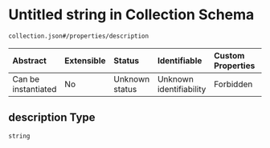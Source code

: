 # Untitled string in Collection Schema

```txt
collection.json#/properties/description
```



| Abstract            | Extensible | Status         | Identifiable            | Custom Properties | Additional Properties | Access Restrictions | Defined In                                                               |
| :------------------ | :--------- | :------------- | :---------------------- | :---------------- | :-------------------- | :------------------ | :----------------------------------------------------------------------- |
| Can be instantiated | No         | Unknown status | Unknown identifiability | Forbidden         | Allowed               | none                | [collection.json\*](../../../out/collection.json "open original schema") |

## description Type

`string`
